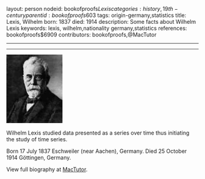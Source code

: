 layout: person
nodeid: bookofproofs$Lexis
categories: history,19th-century
parentid: bookofproofs$603
tags: origin-germany,statistics
title: Lexis, Wilhelm
born: 1837
died: 1914
description: Some facts about Wilhelm Lexis
keywords: lexis, wilhelm,nationality germany,statistics
references: bookofproofs$6909
contributors: bookofproofs,@MacTutor

---


---

![Lexis.jpg](https://github.com/bookofproofs/bookofproofs.github.io/blob/main/_sources/_assets/images/portraits/Lexis.jpg?raw=true)

Wilhelm Lexis studied data presented as a series over time thus initiating the study of time series.

Born 17 July 1837 Eschweiler (near Aachen), Germany. Died 25 October 1914 Göttingen, Germany.


View full biography at [MacTutor](https://mathshistory.st-andrews.ac.uk/Biographies/Lexis/).